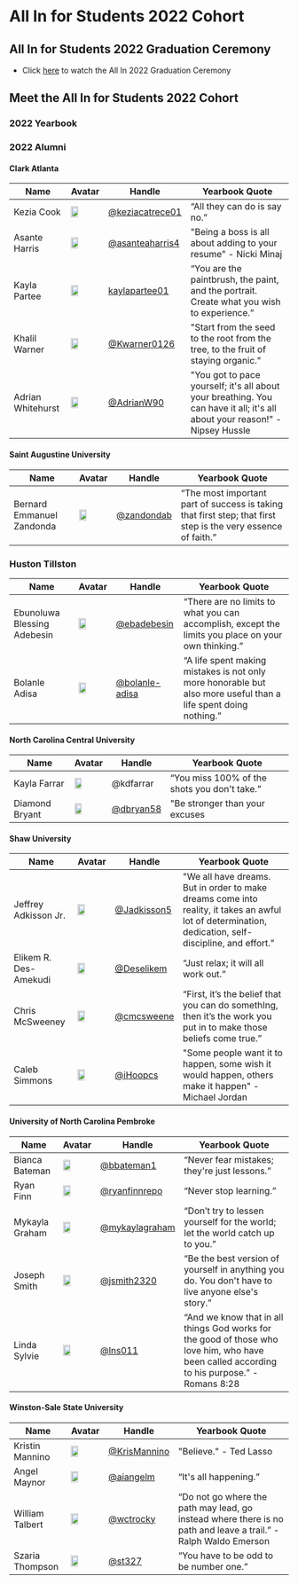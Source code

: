 # All In for Students 2022 Cohort

## All In for Students 2022 Graduation Ceremony 
- Click [here](https://www.youtube.com/channel/UC0Au0bMgyOpUM9WKm29G95w) to watch the All In 2022 Graduation Ceremony

## Meet the All In for Students 2022 Cohort

### 2022 Yearbook

### 2022 Alumni

#### Clark Atlanta
Name |Avatar| Handle| Yearbook Quote
--- | --- | --- | ---
Kezia Cook| <img src="https://user-images.githubusercontent.com/70516588/169834113-03bda065-1be7-4dbe-a605-1d12555f2001.jpg" width=50% height=50%> |[@keziacatrece01](https://github.com/keziacatrece01)|“All they can do is say no.”
Asante Harris|<img src="https://user-images.githubusercontent.com/70516588/169834728-81d1677f-d03e-4170-b584-3abc9a7b7787.jpg" width=50% height=50%> |[@asanteaharris4](https://github.com/asanteaharris4)|"Being a boss is all about adding to your resume" - Nicki Minaj
Kayla Partee|<img src="https://user-images.githubusercontent.com/70516588/169835494-4afb73d2-e437-4628-b583-ca1f0e701e68.jpg" width=50% height=50%> |[kaylapartee01](https://github.com/kaylapartee01)|“You are the paintbrush, the paint, and the portrait. Create what you wish to experience.”
Khalil Warner|<img src="PHOTO" width=50% height=50%> |[@Kwarner0126](https://github.com/GitHub/Kwarner0126)|"Start from the seed to the root from the tree, to the fruit of staying organic."
Adrian Whitehurst|<img src="https://user-images.githubusercontent.com/70516588/169837451-5622e29d-5720-4d97-a0a9-407ff9399b20.jpg" width=50% height=50%> |[@AdrianW90](https://github.com/GitHub/AdrianW90)|"You got to pace yourself; it's all about your breathing. You can have it all; it's all about your reason!" - Nipsey Hussle

#### Saint Augustine University
Name |Avatar| Handle| Yearbook Quote
--- | --- | --- | ---
Bernard Emmanuel Zandonda|<img src="https://user-images.githubusercontent.com/70516588/169837508-2356c003-e123-4d53-b3f5-09884f0fa0b9.jpg" width=50% height=50%> |[@zandondab](https://github.com/GitHub/zandondab)|“The most important part of success is taking that first step; that first step is the very essence of faith.”


### Huston Tillston
Name |Avatar| Handle| Yearbook Quote
--- | --- | --- | ---
Ebunoluwa Blessing Adebesin|<img src="https://user-images.githubusercontent.com/70516588/169829466-4ca54989-f718-445a-aa04-6182d6538823.jpg" width=50% height=50%>|[@ebadebesin](https://github.com/ebadebesin)| “There are no limits to what you can accomplish, except the limits you place on your own thinking.”
Bolanle Adisa|<img src="https://user-images.githubusercontent.com/70516588/169829246-76b2c1cf-a3ad-43b4-b558-58d2f1e1fd39.jpg" width=50% height=50%>  |[@bolanle-adisa](https://github.com/@bolanle-adisa)|“A life spent making mistakes is not only more honorable but also more useful than a life spent doing nothing.”


#### North Carolina Central University 
Name |Avatar| Handle| Yearbook Quote
--- | --- | --- | ---
Kayla Farrar|<img src="https://user-images.githubusercontent.com/70516588/169893511-a4191467-e4c8-4289-82ac-2e7b2db98b10.png" width=50% height=50%> |@kdfarrar|“You miss 100% of the shots you don't take.”
Diamond Bryant|<img src="https://user-images.githubusercontent.com/70516588/169833771-8d02755b-d1e1-48af-ad90-da84f951eceb.jpg" width=50% height=50%> |[@dbryan58](https://github.com/@dbryan58)|"Be stronger than your excuses

#### Shaw University 
Name |Avatar| Handle| Yearbook Quote
--- | --- | --- | ---
Jeffrey Adkisson Jr.| <img src="https://user-images.githubusercontent.com/70516588/169830127-da4f261a-86c4-451a-900c-991a03a1b12c.jpg" width=50% height=50%>|[@Jadkisson5](https://github.com/Jadkisson5)|"We all have dreams. But in order to make dreams come into reality, it takes an awful lot of determination, dedication, self-discipline, and effort."
Elikem R. Des-Amekudi|<img src="https://user-images.githubusercontent.com/70516588/169832513-4cb27800-cb3f-46da-8e72-1f7caaad840a.jpg" width=50% height=50%>|[@Deselikem](https://github.com/Deselikem)|“Just relax; it will all work out.”
Chris McSweeney|<img src="https://user-images.githubusercontent.com/70516588/169833613-08994db1-3970-4168-9548-a4c24bc4dea6.jpg" width=50% height=50%>|[@cmcsweene](https://github.com/cmcsweene)|“First, it’s the belief that you can do somethIng, then it’s the work you put in to make those beliefs come true.” 
Caleb Simmons|<img src="https://user-images.githubusercontent.com/70516588/169835737-c3fc069b-d214-4dfe-a3e6-fc55236d98e6.jpg" width=50% height=50%>| [@iHoopcs](https://github.com/https://github.com/iHoopcs)|"Some people want it to happen, some wish it would happen, others make it happen" - Michael Jordan


#### University of North Carolina Pembroke
Name |Avatar| Handle| Yearbook Quote
--- | --- | --- | ---
Bianca Bateman|<img src="https://user-images.githubusercontent.com/70516588/169830568-10bdbfaa-d530-463d-8875-bd2dfcacb977.jpg" width=50% height=50%> |[@bbateman1](https://github.com/bbateman1)|“Never fear mistakes; they're just lessons.”
Ryan Finn| <img src="https://user-images.githubusercontent.com/70516588/169832980-79121e60-0e7f-47cb-be8a-936aecbe1ee3.jpg" width=50% height=50%> |[@ryanfinnrepo](https://github.com/ryanfinnrepo) |“Never stop learning.”
Mykayla Graham|<img src="https://user-images.githubusercontent.com/70516588/169834399-989e1352-f7c7-4fba-93e8-3adb6b372010.jpg" width=50% height=50%> |[@mykaylagraham](https://github.com/mykaylagrahamhttps)|“Don’t try to lessen yourself for the world; let the world catch up to you.”
Joseph Smith|<img src="https://user-images.githubusercontent.com/70516588/169836269-baa9d9f3-f86d-48db-bcb0-2049b4896168.jpg" width=50% height=50%> |[@jsmith2320](https://github.com/jsmith2320)|“Be the best version of yourself in anything you do. You don't have to live anyone else's story.”
Linda Sylvie| <img src="PICTURE" width=50% height=50%> |[@lns011](https://github.com/lns011)|“And we know that in all things God works for the good of those who love him, who have been called according to his purpose.” - Romans 8:28


#### Winston-Sale State University 
Name |Avatar| Handle| Yearbook Quote
--- | --- | --- | ---
Kristin Mannino|<img src="https://user-images.githubusercontent.com/70516588/169835084-a948a2c5-61dc-49ae-9348-8fc669ebcd2d.jpg" width=50% height=50%> |[@KrisMannino](https://github.com/KrisMannino)|"Believe." - Ted Lasso
Angel Maynor|<img src="https://user-images.githubusercontent.com/70516588/169833212-c8d8409c-b244-4052-aa55-d0e634ed1716.jpg" width=50% height=50%> |[@aiangelm](https://github.com/aiangelm) |“It's all happening.”
William Talbert| <img src="https://user-images.githubusercontent.com/70516588/169841496-22dadbdd-d225-4300-8112-95da8d322083.jpg" width=50% height=50%> |[@wctrocky](https://github.com/wctrocky)|“Do not go where the path may lead, go instead where there is no path and leave a trail.” - Ralph Waldo Emerson
Szaria Thompson|<img src="https://user-images.githubusercontent.com/70516588/169837685-5bf49955-fb1c-4131-a0ac-eca87ee27b02.jpg" width=50% height=50%> |[@st327](https://github.com/st327)|“You have to be odd to be number one.”


